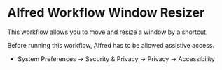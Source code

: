 # Alfred Workflow Window Resizer

This workflow allows you to move and resize a window by a shortcut.

Before running this workflow, Alfred has to be allowed assistive access.
- System Preferences -> Security & Privacy -> Privacy -> Accessibility
